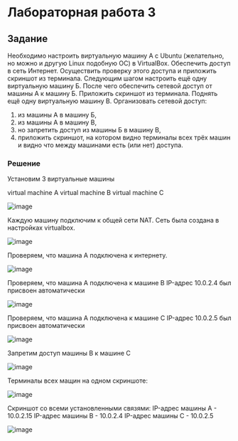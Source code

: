 # Лабораторная работа 3

## Задание

Необходимо настроить виртуальную машину А с Ubuntu (желательно, но можно и другую Linux подобную ОС) в VirtualBox.
Обеспечить доступ в сеть Интернет. Осуществить проверку этого доступа и приложить скриншот из терминала.
Следующим шагом настроить ещё одну виртуальную машину Б.
После чего обеспечить сетевой доступ от машины А к машину Б. Приложить скриншот из терминала.
Поднять ещё одну виртуальную машину В. Организовать сетевой доступ:

1. из машины А в машину Б,
2. из машины А в машину В,
3. но запретить доступ из машины Б в машину В,
4. приложить скриншот, на котором видно терминалы всех трёх машин и видно что между машинами есть (или нет) доступа.

### Решение

Установим 3 виртуальные машины

virtual machine A
virtual machine B
virtual machine C

![image](https://github.com/user-attachments/assets/2bf05257-dc4f-4068-a789-7ac5c7ad98d9)

Каждую машину подключим к общей сети NAT. Сеть была создана в настройках virtualbox.

![image](https://github.com/user-attachments/assets/c97a7773-294e-43ee-92d6-be4e47da2d4c)

Проверяем, что машина А подключена к интернету.

![image](https://github.com/user-attachments/assets/0a2c2a55-884f-4fab-8914-723521272a39)

Проверяем, что машина А подключена к машине В
IP-адрес 10.0.2.4 был присвоен автоматически

![image](https://github.com/user-attachments/assets/d7eadb84-74fa-4c12-97c9-ce8ea6a6f87d)

Проверяем, что машина А подключена к машине С
IP-адрес 10.0.2.5 был присвоен автоматически

![image](https://github.com/user-attachments/assets/b8ce71c9-bfe7-4aec-9c34-7b79f293975c)

Запретим доступ машины В к машине С

![image](https://github.com/user-attachments/assets/ade0343c-26dc-4739-ba25-31c6c4c88969)

Терминалы всех мащин на одном скриншоте:

![image](https://github.com/user-attachments/assets/ce6e7c34-079d-41ec-83b1-a4f9ce4eacd5)

Скриншот со всеми установленными связями:
IP-адрес машины А - 10.0.2.15
IP-адрес машины В - 10.0.2.4
IP-адрес машины С - 10.0.2.5

![image](https://github.com/user-attachments/assets/8209544b-e9d1-438a-af95-c15cb779e863)

